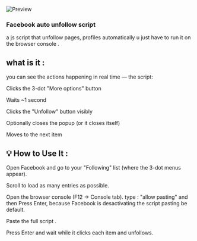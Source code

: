 ![Preview]([https://yourdomain.com/image.png](https://www.globalts.com/images/easyblog_shared/January_2023/1-11-23/unfollow_FB_271583701_400.jpg))
### Facebook auto unfollow script
a js script that unfollow pages, profiles automatically u just have to run it on the browser console .

## what is it : 
you can see the actions happening in real time — the script:

Clicks the 3-dot "More options" button

Waits ~1 second

Clicks the "Unfollow" button visibly

Optionally closes the popup (or it closes itself)

Moves to the next item

## 💡 How to Use It : 

Open Facebook and go to your "Following" list (where the 3-dot menus appear).

Scroll to load as many entries as possible.

Open the browser console (F12 → Console tab).
type : "allow pasting" and then Press Enter, because Facebook is desactivating the script pasting be default.

Paste the full script .

Press Enter and wait while it clicks each item and unfollows.
